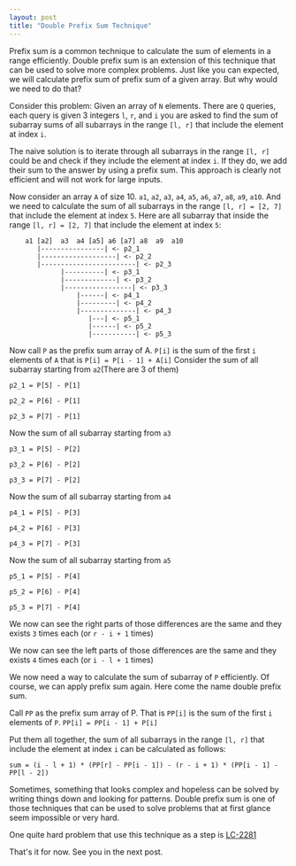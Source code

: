 ```yaml
---
layout: post
title: "Double Prefix Sum Technique"
---
```

Prefix sum is a common technique to calculate the sum of elements in a range efficiently.
Double prefix sum is an extension of this technique that can be used to solve more complex problems. Just like you can expected, we will calculate prefix sum of prefix sum of a given array. But why would we need to do that?

Consider this problem: Given an array of `N` elements. There are `Q` queries, each query is given 3 integers `l`, `r`, and `i` you are asked to find the sum of subarray sums of all subarrays in the range `[l, r]` that include the element at index `i`.

The naive solution is to iterate through all subarrays in the range `[l, r]` could be and check if they include the element at index `i`. If they do, we add their sum to the answer by using a prefix sum. This approach is clearly not efficient and will not work for large inputs.

Now consider an array `A` of size 10. `a1`, `a2`, `a3`, `a4`, `a5`, `a6`, `a7`, `a8`, `a9`, `a10`. And we need to calculate the sum of all subarrays in the range `[l, r] = [2, 7]` that include the element at index `5`. Here are all subarray that inside the range `[l, r] = [2, 7]` that include the element at index `5`:
```
    a1 [a2]  a3  a4 [a5] a6 [a7] a8  a9  a10
       |----------------| <- p2_1
       |-------------------| <- p2_2
       |------------------------| <- p2_3
             |----------| <- p3_1
             |-------------| <- p3_2
             |-----------------| <- p3_3
                 |------| <- p4_1
                 |---------| <- p4_2
                 |--------------| <- p4_3
                    |---| <- p5_1
                    |------| <- p5_2
                    |-----------| <- p5_3
```
Now call `P` as the prefix sum array of A. `P[i]` is the sum of the first `i` elements of `A` that is `P[i] = P[i - 1] + A[i]`
Consider the sum of all subarray starting from `a2`(There are 3 of them)

`p2_1 = P[5] - P[1]`

`p2_2 = P[6] - P[1]`

`p2_3 = P[7] - P[1]`

Now the sum of all subarray starting from `a3`

`p3_1 = P[5] - P[2]`

`p3_2 = P[6] - P[2]`

`p3_3 = P[7] - P[2]`

Now the sum of all subarray starting from `a4`

`p4_1 = P[5] - P[3]`

`p4_2 = P[6] - P[3]`

`p4_3 = P[7] - P[3]`

Now the sum of all subarray starting from `a5`

`p5_1 = P[5] - P[4]`

`p5_2 = P[6] - P[4]`

`p5_3 = P[7] - P[4]`

We now can see the right parts of those differences are the same and they exists `3` times each (or `r - i + 1` times)

We now can see the left parts of those differences are the same and they exists `4` times each (or `i - l + 1` times)

We now need a way to calculate the sum of subarray of `P` efficiently. Of course, we can apply prefix sum again. Here come the name double prefix sum.

Call ``PP`` as the prefix sum array of P. That is `PP[i]` is the sum of the first `i` elements of `P`. ``PP[i] = PP[i - 1] + P[i]``

Put them all together, the sum of all subarrays in the range `[l, r]` that include the element at index `i` can be calculated as follows:

```sum = (i - l + 1) * (PP[r] - PP[i - 1]) - (r - i + 1) * (PP[i - 1] - PP[l - 2])```

Sometimes, something that looks complex and hopeless can be solved by writing things down and looking for patterns. Double prefix sum is one of those techniques that can be used to solve problems that at first glance seem impossible or very hard.

One quite hard problem that use this technique as a step is [LC-2281](https://leetcode.com/problems/sum-of-total-strength-of-wizards/)

That's it for now. See you in the next post.